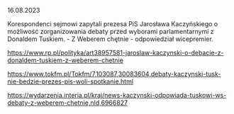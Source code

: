 16.08.2023

Korespondenci sejmowi zapytali prezesa PiS Jarosława Kaczyńskiego o możliwość zorganizowania debaty przed wyborami parlamentarnymi z Donaldem Tuskiem. - Z Weberem chętnie - odpowiedział wicepremier.

https://www.rp.pl/polityka/art38957581-jaroslaw-kaczynski-o-debacie-z-donaldem-tuskiem-z-weberem-chetnie

https://www.tokfm.pl/Tokfm/7,103087,30083604,debaty-kaczynski-tusk-nie-bedzie-prezes-pis-woli-spotkanie.html

https://wydarzenia.interia.pl/kraj/news-kaczynski-odpowiada-tuskowi-ws-debaty-z-weberem-chetnie,nId,6966827
